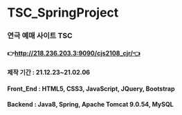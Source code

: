 # TSC_SpringProject

### 연극 예매 사이트 TSC
#### 👉http://218.236.203.3:9090/cjs2108_cjr/👈

#### 제작 기간 : 21.12.23~21.02.06  
#### Front_End : HTML5, CSS3, JavaScript, JQuery, Bootstrap  
#### Backend : Java8, Spring, Apache Tomcat 9.0.54, MySQL
